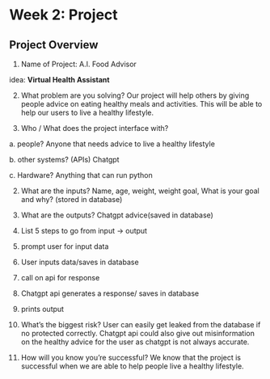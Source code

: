 # Week 2: Project

## Project Overview ## 
1. Name of Project: A.I. Food Advisor

idea: **Virtual Health Assistant** 

2. What problem are you solving?
Our project will help others by giving people advice on eating healthy meals and 
activities. This will be able to help our users to live a healthy lifestyle. 

3. Who / What does the project interface with?

a. people? Anyone that needs advice to live a healthy lifestyle


b. other systems? (APIs)
Chatgpt

c. Hardware?
Anything that can run python


2. What are the inputs?
Name, age, weight, weight goal, What is your goal and why? (stored in database)

3. What are the outputs?
Chatgpt advice(saved in database)


4. List 5 steps to go from input -> output
1. prompt user for input data
2. User inputs data/saves in database
3. call on api for response
4. Chatgpt api generates a response/ saves in database
5. prints output


5. What’s the biggest risk?
User can easily get leaked from the database if no protected correctly. Chatgpt api
could also give out misinformation on the healthy advice for the user as chatgpt is not always accurate.

6. How will you know you’re successful?
We know that the project is successful when we are able to help people live a healthy lifestyle. 
